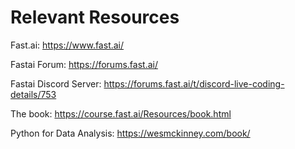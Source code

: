 # Relevant Resources

Fast.ai: https://www.fast.ai/

Fastai Forum: https://forums.fast.ai/

Fastai Discord Server: https://forums.fast.ai/t/discord-live-coding-details/753

The book: https://course.fast.ai/Resources/book.html

Python for Data Analysis: https://wesmckinney.com/book/